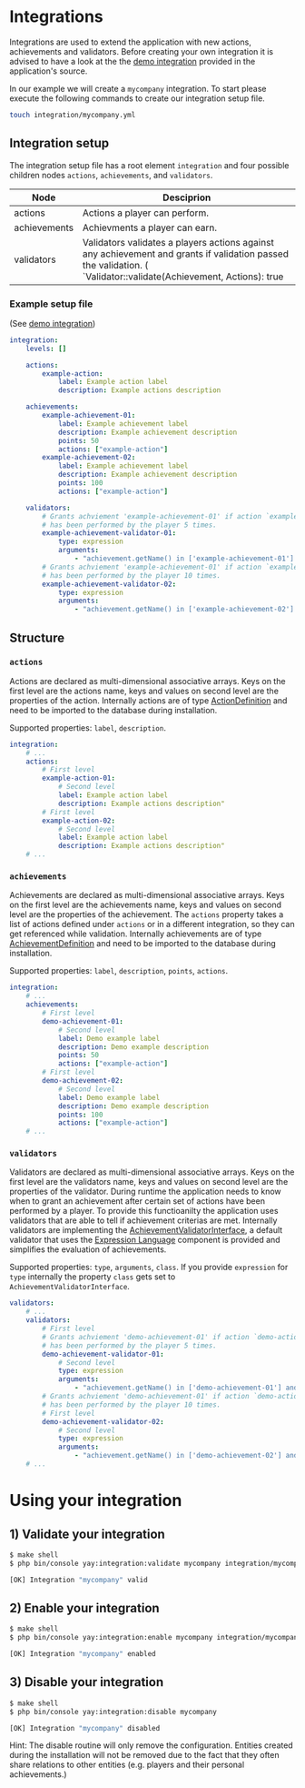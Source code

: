 # Integrations #

Integrations are used to extend the application with new actions, achievements and validators. Before creating your own integration it is advised to have a look at the the [demo integration](integration/demo) provided in the application's source.

In our example we will create a `mycompany` integration. To start please execute the following commands to create our integration setup file.

```bash
touch integration/mycompany.yml
```

## Integration setup

The integration setup file has a root element `integration` and four possible children nodes `actions`, `achievements`, and `validators`.

| Node | Desciprion |
|---|---|
| actions | Actions a player can perform. |
| achievements | Achievments a player can earn. |
| validators | Validators validates a players actions against any achievement and grants if validation passed the validation. ( `Validator::validate(Achievement, Actions): true||false` ) |

### Example setup file
(See [demo integration](integration/demo))

```yml
integration:
    levels: []

    actions:
        example-action:
            label: Example action label
            description: Example actions description

    achievements:
        example-achievement-01:
            label: Example achievement label
            description: Example achievement description
            points: 50
            actions: ["example-action"]
        example-achievement-02:
            label: Example achievement label
            description: Example achievement description
            points: 100
            actions: ["example-action"]

    validators:
        # Grants achviement 'example-achievement-01' if action `example-action`
        # has been performed by the player 5 times.
        example-achievement-validator-01:
            type: expression
            arguments:
                - "achievement.getName() in ['example-achievement-01'] and actions.count() >= 5"
        # Grants achviement 'example-achievement-01' if action `example-action`
        # has been performed by the player 10 times.
        example-achievement-validator-02:
            type: expression
            arguments:
                - "achievement.getName() in ['example-achievement-02'] and actions.count() >= 10"

```

## Structure

### `actions`

Actions are declared as multi-dimensional associative arrays. Keys on the first level are the actions name, keys and values on second level are the properties of the action. Internally actions are of type [ActionDefinition](../src/Yay/Component/Entity/Achievement/ActionDefinition.php) and need to be imported to the database during installation.

Supported properties: `label`, `description`.

```yml
integration:
    # ...
    actions:
        # First level
        example-action-01:
            # Second level
            label: Example action label
            description: Example actions description"
        # First level
        example-action-02:
            # Second level
            label: Example action label
            description: Example actions description"
    # ...
```

### `achievements`

Achievements are declared as multi-dimensional associative arrays. Keys on the first level are the achievements name, keys and values on second level are the properties of the achievement. The `actions` property takes a list of actions defined under `actions` or in a different integration, so they can get referenced while validation. Internally achievements are of type [AchievementDefinition](..src/Yay/Component/Entity/Achievement/AchievementDefinition.php) and need to be imported to the database during installation.

Supported properties: `label`, `description`, `points`, `actions`.

```yml
integration:
    # ...
    achievements:
        # First level
        demo-achievement-01:
            # Second level
            label: Demo example label
            description: Demo example description
            points: 50
            actions: ["example-action"]
        # First level
        demo-achievement-02:
            # Second level
            label: Demo example label
            description: Demo example description
            points: 100
            actions: ["example-action"]
    # ...
```

### `validators`

Validators are declared as multi-dimensional associative arrays. Keys on the first level are the validators name, keys and values on second level are the properties of the validator. During runtime the application needs to know when to grant an achievement after certain set of actions have been performed by a player. To provide this functioanilty the application uses validators that are able to tell if achievement criterias are met. Internally validators are implementing the [AchievementValidatorInterface](../src/Yay/Component/Engine/AchievementValidatorInterface.php), a default validator that uses the [Expression Language](https://symfony.com/doc/current/components/expression_language.html) component is provided and simplifies the evaluation of achievements.

Supported properties: `type`, `arguments`, `class`. If you provide `expression` for `type` internally the property `class` gets set to `AchievementValidatorInterface`.

```yml
validators:
    # ...
    validators:
        # First level
        # Grants achviement 'demo-achievement-01' if action `demo-action`
        # has been performed by the player 5 times.
        demo-achievement-validator-01:
            # Second level
            type: expression
            arguments:
                - "achievement.getName() in ['demo-achievement-01'] and actions.count() >= 5"
        # Grants achviement 'demo-achievement-01' if action `demo-action`
        # has been performed by the player 10 times.
        # First level
        demo-achievement-validator-02:
            # Second level
            type: expression
            arguments:
                - "achievement.getName() in ['demo-achievement-02'] and actions.count() >= 10"
    # ...
```

# Using your integration

## 1) Validate your integration
```bash
$ make shell
$ php bin/console yay:integration:validate mycompany integration/mycompany

[OK] Integration "mycompany" valid
```

## 2) Enable your integration
```bash
$ make shell
$ php bin/console yay:integration:enable mycompany integration/mycompany

[OK] Integration "mycompany" enabled
```

## 3) Disable your integration
```bash
$ make shell
$ php bin/console yay:integration:disable mycompany

[OK] Integration "mycompany" disabled
```
Hint: The disable routine will only remove the configuration. Entities created during the installation will not be removed due to the fact that they often share relations to other entities (e.g. players and their personal achievements.)
